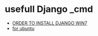 # usefull Django _cmd
* <a href="https://github.com/Amankhalsa/usefull_cmd/blob/main/Clean_Django%20CMDs.txt">ORDER TO INSTALL DJANGO WIN7</a>
* <a href="https://www.c-sharpcorner.com/article/how-to-install-pip-django-virtualenv-in-ubuntu/">for ubuntu</a>
